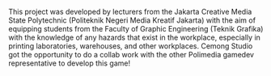 This project was developed by lecturers from the Jakarta Creative Media State Polytechnic (Politeknik Negeri Media Kreatif Jakarta) with the aim of equipping students from the Faculty of Graphic Engineering (Teknik Grafika) with the knowledge of any hazards that exist in the workplace, especially in printing laboratories, warehouses, and other workplaces. Cemong Studio got the opportunity to do a collab work with the other Polimedia gamedev representative to develop this game!

